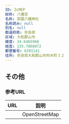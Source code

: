 ```yaml
---
ID: 2cMEP
総称: 八幡宮
名称: 菜園八幡神社
名称読み: null
別名: null
都道府県: 奈良県
区域: 大和郡山市
緯度: 34.6465968
経度: 135.7868872
郵便番号: 6391141
住所: 奈良県大和郡山市材木町３２
---
```


## その他

### 参考URL

| URL | 説明          |
| --- | ------------- |
|     | OpenStreetMap |
